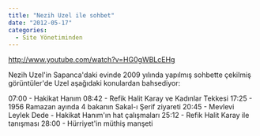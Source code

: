 ```yaml
---
title: "Nezih Uzel ile sohbet"
date: "2012-05-17"
categories: 
  - Site Yönetiminden
---
```


http://www.youtube.com/watch?v=HG0gWBLcEHg

Nezih Uzel'in Sapanca'daki evinde 2009 yılında yapılmış sohbette çekilmiş görüntüler'de Uzel aşağıdaki konulardan bahsediyor:

07:00 - Hakikat Hanım 08:42 - Refik Halit Karay ve Kadınlar Tekkesi 17:25 - 1956 Ramazan ayında 4 bakanın Sakal-ı Şerif ziyareti 20:45 - Mevlevi Leylek Dede - Hakikat Hanım'ın hat çalışmaları 25:12 - Refik Halit Karay ile tanışması 28:00 - Hürriyet'in müthiş manşeti
